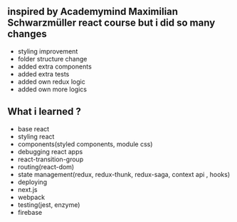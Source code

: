 ## inspired by Academymind Maximilian Schwarzmüller react course but i did so many changes

- styling improvement
- folder structure change
- added extra components
- added extra tests
- added own redux logic
- added own more logics

## What i learned ?

- base react
- styling react
- components(styled components, module css)
- debugging react apps
- react-transition-group
- routing(react-dom)
- state management(redux, redux-thunk, redux-saga, context api , hooks)
- deploying
- next.js
- webpack
- testing(jest, enzyme)
- firebase
